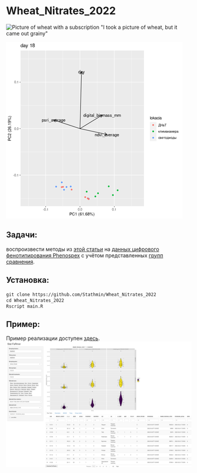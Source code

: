 # Wheat_Nitrates_2022
![Picture of wheat with a subscription "I took a picture of wheat, but it came out grainy" ](https://user-images.githubusercontent.com/55657873/229556499-a82053e9-7247-4642-9f5d-9ccd11e9f611.png)

![Animated picture of wheat growth in PCA coordinates ](src/pca_animated.gif)


## Задачи:
воспроизвести методы из [этой статьи](https://www.sciencedirect.com/science/article/pii/S0168945223000730) на [данных цифрового фенотипирования Phenospex](data/project_NO3/2022-03-24-Wheat_NO3_#1(b3-6)_20220426_data.zip) с учётом представленных [групп сравнения](data/project_NO3/groups.xlsx).

## Установка:
```{bash}
git clone https://github.com/Stathmin/Wheat_Nitrates_2022
cd Wheat_Nitrates_2022
Rscript main.R
```

## Пример:
Пример реализации доступен [здесь](https://stathmin.shinyapps.io/StatFaRmer/).
![красивый график shiny](src/screenshot.png)

